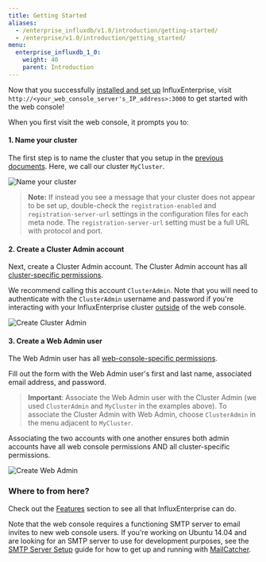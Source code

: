 ```yaml
---
title: Getting Started
aliases:
  - /enterprise_influxdb/v1.0/introduction/getting-started/
  - /enterprise/v1.0/introduction/getting_started/
menu:
  enterprise_influxdb_1_0:
    weight: 40
    parent: Introduction
---
```


Now that you successfully [installed and set up](/enterprise_influxdb/v1.0/introduction/meta_node_installation/) InfluxEnterprise, visit
`http://<your_web_console_server's_IP_address>:3000` to get started with the
web console!

When you first visit the web console, it prompts you to:

#### 1. Name your cluster

The first step is to name the cluster that you setup in the
[previous documents](/enterprise_influxdb/v1.0/introduction/meta_node_installation/).
Here, we call our cluster `MyCluster`.

![Name your cluster](/img/enterprise/name_cluster_1.png)

> **Note:** If instead you see a message that your cluster does not appear to be set up,
double-check the `registration-enabled` and `registration-server-url` settings in the
configuration files for each meta node.
The `registration-server-url` setting must be a full URL with protocol and port.

#### 2. Create a Cluster Admin account

Next, create a Cluster Admin account.
The Cluster Admin account has all [cluster-specific permissions](/enterprise_influxdb/v1.0/features/users/#permissions).

We recommend calling this account `ClusterAdmin`.
Note that you will need to authenticate with the `ClusterAdmin` username and
password if you're interacting with your InfluxEnterprise cluster [outside](https://docs.influxdata.com/influxdb/v1.0/tools/) of the
web console.

![Create Cluster Admin](/img/enterprise/create_cluster_admin_1.png)

#### 3. Create a Web Admin user

The Web Admin user has all [web-console-specific permissions](/enterprise_influxdb/v1.0/features/users/#admin-users).

Fill out the form with the Web Admin user's first and last name, associated email address, and password.

> **Important**:  Associate the Web Admin user with the Cluster Admin (we used `ClusterAdmin` and `MyCluster` in the examples above).
To associate the Cluster Admin with Web Admin, choose `ClusterAdmin` in the menu adjacent to `MyCluster`.
>
Associating the two accounts with one another ensures both admin accounts have all web console permissions AND all cluster-specific
permissions.

![Create Web Admin](/img/enterprise/create_web_admin_1.png)

### Where to from here?

Check out the [Features](/enterprise_influxdb/v1.0/features/) section to see all that
InfluxEnterprise can do.

Note that the web console requires a functioning SMTP server to email invites
to new web console users.
If you're working on Ubuntu 14.04 and are looking for an SMTP server to use for
development purposes, see the
[SMTP Server Setup](/enterprise_influxdb/v1.0/guides/smtp-server/) guide for how to get up
and running with [MailCatcher](https://mailcatcher.me/).
